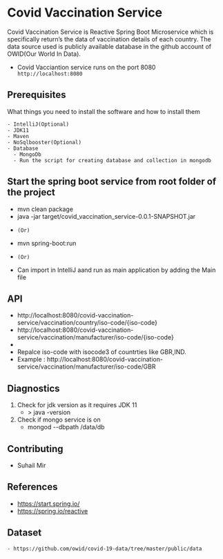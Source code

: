 # Covid Vaccination Service

Covid Vaccination Service is Reactive Spring Boot Microservice which is specifically return’s the data of vaccination details of each country.
The data source used is publicly available database in the github account of OWID(Our World In Data). 

- Covid Vacciantion service runs on the port 8080
  `` http://localhost:8080``

## Prerequisites

What things you need to install the software and how to install them

```
- IntelliJ(Optional)
- JDK11
- Maven
- NoSqlbooster(Optional)
- Database
  - MongoDb  
  - Run the script for creating database and collection in mongodb
```
## Start the spring boot service from root folder of the project
  - mvn clean package
  - java -jar target/covid_vaccination_service-0.0.1-SNAPSHOT.jar
   * ``(Or)``
  - mvn spring-boot:run
   * ``(Or)``
  - Can import in IntelliJ aand run as main application by adding the Main file

## API
  - http://localhost:8080/covid-vaccination-service/vaccination/country/iso-code/{iso-code}
  - http://localhost:8080/covid-vaccination-service/vaccination/manufacturer/iso-code/{iso-code}
  -
  - Repalce iso-code with isocode3 of countrties like GBR,IND.
  - Example : http://localhost:8080/covid-vaccination-service/vaccination/manufacturer/iso-code/GBR

## Diagnostics

1. Check for jdk version as it requires JDK 11
      - <terminal>> java -version
2.  Check if mongo service is on
      - mongod --dbpath <your-path>/data/db
       
## Contributing

 - Suhail Mir
  
 ## References
  - https://start.spring.io/
  - https://spring.io/reactive
  
 ## Dataset
    - https://github.com/owid/covid-19-data/tree/master/public/data
